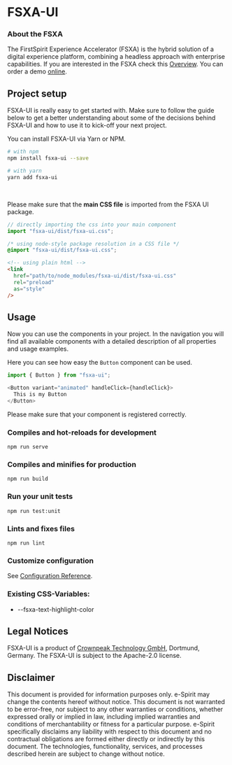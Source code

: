 # FSXA-UI

### About the FSXA

The FirstSpirit Experience Accelerator (FSXA) is the hybrid solution of a digital
experience platform, combining a headless approach with enterprise capabilities.
If you are interested in the FSXA check this
[Overview](https://docs.e-spirit.com/module/fsxa/overview/benefits-hybrid/index.html). You can order
a demo [online](https://www.e-spirit.com/us/specialpages/forms/on-demand-demo/).

## Project setup

FSXA-UI is really easy to get started with. Make sure to follow the guide below to get a better understanding about some of the decisions behind FSXA-UI and how to use it to kick-off your next project.

You can install FSXA-UI via Yarn or NPM.

```bash
# with npm
npm install fsxa-ui --save

# with yarn
yarn add fsxa-ui
```

<br />

Please make sure that the **main CSS file**  is imported from the FSXA UI package.

```typescript
// directly importing the css into your main component
import "fsxa-ui/dist/fsxa-ui.css";
```

```css
/* using node-style package resolution in a CSS file */
@import "fsxa-ui/dist/fsxa-ui.css";
```

```html
<!-- using plain html -->
<link
  href="path/to/node_modules/fsxa-ui/dist/fsxa-ui.css"
  rel="preload"
  as="style"
/>
```


## Usage

Now you can use the components in your project.
In the navigation you will find all available components with a detailed description of all properties and usage examples.

Here you can see how easy the `Button` component can be used.

```typescript
import { Button } from "fsxa-ui";

<Button variant="animated" handleClick={handleClick}>
  This is my Button
</Button>
```

Please make sure that your component is registered correctly.
<br />

### Compiles and hot-reloads for development

```
npm run serve
```

### Compiles and minifies for production

```
npm run build
```

### Run your unit tests

```
npm run test:unit
```

### Lints and fixes files

```
npm run lint
```

### Customize configuration

See [Configuration Reference](https://cli.vuejs.org/config/).

### Existing CSS-Variables:

- --fsxa-text-highlight-color

## Legal Notices

FSXA-UI is a product of [Crownpeak Technology GmbH](http://www.e-spirit.com), Dortmund, Germany.
The FSXA-UI is subject to the Apache-2.0 license.

## Disclaimer

This document is provided for information purposes only.
e-Spirit may change the contents hereof without notice.
This document is not warranted to be error-free, nor subject to any
other warranties or conditions, whether expressed orally or
implied in law, including implied warranties and conditions of
merchantability or fitness for a particular purpose. e-Spirit
specifically disclaims any liability with respect to this document
and no contractual obligations are formed either directly or
indirectly by this document. The technologies, functionality, services,
and processes described herein are subject to change without notice.
